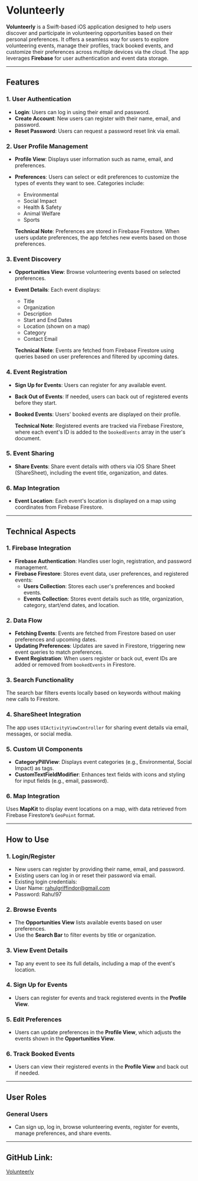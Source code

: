 # Volunteerly

**Volunteerly** is a Swift-based iOS application designed to help users discover and participate in volunteering opportunities based on their personal preferences. It offers a seamless way for users to explore volunteering events, manage their profiles, track booked events, and customize their preferences across multiple devices via the cloud. The app leverages **Firebase** for user authentication and event data storage.

---

## Features

### 1. User Authentication
- **Login**: Users can log in using their email and password.
- **Create Account**: New users can register with their name, email, and password.
- **Reset Password**: Users can request a password reset link via email.

### 2. User Profile Management
- **Profile View**: Displays user information such as name, email, and preferences.
- **Preferences**: Users can select or edit preferences to customize the types of events they want to see. Categories include:
  - Environmental
  - Social Impact
  - Health & Safety
  - Animal Welfare
  - Sports

  **Technical Note**: Preferences are stored in Firebase Firestore. When users update preferences, the app fetches new events based on those preferences.

### 3. Event Discovery
- **Opportunities View**: Browse volunteering events based on selected preferences.
- **Event Details**: Each event displays:
  - Title
  - Organization
  - Description
  - Start and End Dates
  - Location (shown on a map)
  - Category
  - Contact Email

  **Technical Note**: Events are fetched from Firebase Firestore using queries based on user preferences and filtered by upcoming dates.

### 4. Event Registration
- **Sign Up for Events**: Users can register for any available event.
- **Back Out of Events**: If needed, users can back out of registered events before they start.
- **Booked Events**: Users' booked events are displayed on their profile.

  **Technical Note**: Registered events are tracked via Firebase Firestore, where each event's ID is added to the `bookedEvents` array in the user's document.

### 5. Event Sharing
- **Share Events**: Share event details with others via iOS Share Sheet (ShareSheet), including the event title, organization, and dates.

### 6. Map Integration
- **Event Location**: Each event's location is displayed on a map using coordinates from Firebase Firestore.

---

## Technical Aspects

### 1. Firebase Integration
- **Firebase Authentication**: Handles user login, registration, and password management.
- **Firebase Firestore**: Stores event data, user preferences, and registered events:
  - **Users Collection**: Stores each user's preferences and booked events.
  - **Events Collection**: Stores event details such as title, organization, category, start/end dates, and location.

### 2. Data Flow
- **Fetching Events**: Events are fetched from Firestore based on user preferences and upcoming dates.
- **Updating Preferences**: Updates are saved in Firestore, triggering new event queries to match preferences.
- **Event Registration**: When users register or back out, event IDs are added or removed from `bookedEvents` in Firestore.

### 3. Search Functionality
The search bar filters events locally based on keywords without making new calls to Firestore.

### 4. ShareSheet Integration
The app uses `UIActivityViewController` for sharing event details via email, messages, or social media.

### 5. Custom UI Components
- **CategoryPillView**: Displays event categories (e.g., Environmental, Social Impact) as tags.
- **CustomTextFieldModifier**: Enhances text fields with icons and styling for input fields (e.g., email, password).

### 6. Map Integration
Uses **MapKit** to display event locations on a map, with data retrieved from Firebase Firestore’s `GeoPoint` format.

---

## How to Use

### 1. Login/Register
- New users can register by providing their name, email, and password.
- Existing users can log in or reset their password via email.
- Existing login credentials:
- User Name: rahulgriffindor@gmail.com
- Password: Rahu!97

### 2. Browse Events
- The **Opportunities View** lists available events based on user preferences.
- Use the **Search Bar** to filter events by title or organization.

### 3. View Event Details
- Tap any event to see its full details, including a map of the event's location.

### 4. Sign Up for Events
- Users can register for events and track registered events in the **Profile View**.

### 5. Edit Preferences
- Users can update preferences in the **Profile View**, which adjusts the events shown in the **Opportunities View**.

### 6. Track Booked Events
- Users can view their registered events in the **Profile View** and back out if needed.

---

## User Roles

### General Users
- Can sign up, log in, browse volunteering events, register for events, manage preferences, and share events.

---

## GitHub Link:
[Volunteerly](https://github.com/ramachandran-rahul/volunteerly.git)
